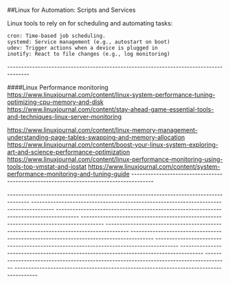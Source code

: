 ##Linux for Automation: Scripts and Services

Linux tools to rely on for scheduling and automating tasks:

    cron: Time-based job scheduling.
    systemd: Service management (e.g., autostart on boot)
    udev: Trigger actions when a device is plugged in
    inotify: React to file changes (e.g., log monitoring)
\--------------------------------------------------------------------------------------

####Linux Performance monitoring
https://www.linuxjournal.com/content/linux-system-performance-tuning-optimizing-cpu-memory-and-disk
https://www.linuxjournal.com/content/stay-ahead-game-essential-tools-and-techniques-linux-server-monitoring

https://www.linuxjournal.com/content/linux-memory-management-understanding-page-tables-swapping-and-memory-allocation
https://www.linuxjournal.com/content/boost-your-linux-system-exploring-art-and-science-performance-optimization
https://www.linuxjournal.com/content/linux-performance-monitoring-using-tools-top-vmstat-and-iostat
https://www.linuxjournal.com/content/system-performance-monitoring-and-tuning-guide
\--------------------------------------------------------------------------------------


\--------------------------------------------------------------------------------------
\--------------------------------------------------------------------------------------
\--------------------------------------------------------------------------------------
\--------------------------------------------------------------------------------------
\--------------------------------------------------------------------------------------
\--------------------------------------------------------------------------------------
\--------------------------------------------------------------------------------------
\--------------------------------------------------------------------------------------
\--------------------------------------------------------------------------------------
\--------------------------------------------------------------------------------------
